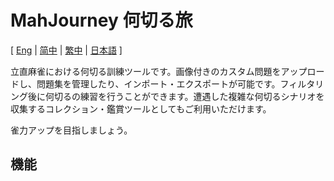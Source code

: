 # MahJourney 何切る旅

[ [Eng](../../README.md) | [简中](README-SC.md) | [繁中](README-TC.md) | [日本語](README-JP.md) ]

立直麻雀における何切る訓練ツールです。画像付きのカスタム問題をアップロードし、問題集を管理したり、インポート・エクスポートが可能です。フィルタリング後に何切るの練習を行うことができます。遭遇した複雑な何切るシナリオを収集するコレクション・鑑賞ツールとしてもご利用いただけます。

雀力アップを目指しましょう。

## 機能
